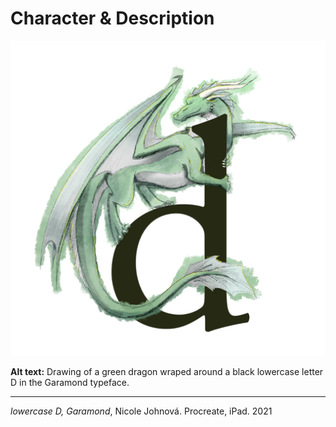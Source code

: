 # Character & Description

![Drawing of a green dragon wraped around a black lowercase letter D in the Garamond typeface.](img/letter-d-johnova.PNG)

**Alt text:** Drawing of a green dragon wraped around a black lowercase letter D in the Garamond typeface.

- - -

*lowercase D, Garamond*, Nicole Johnová. Procreate, iPad. 2021


